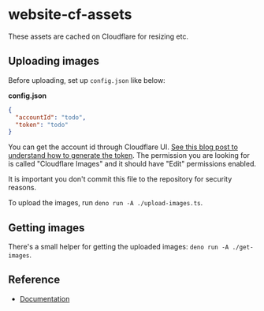 # website-cf-assets

These assets are cached on Cloudflare for resizing etc.

## Uploading images

Before uploading, set up `config.json` like below:

**config.json**

```json
{
  "accountId": "todo",
  "token": "todo"
}
```

You can get the account id through Cloudflare UI. [See this blog post to understand how to generate the token](https://www.better.dev/cloudflare-images). The permission you are looking for is called "Cloudflare Images" and it should have "Edit" permissions enabled.

It is important you don't commit this file to the repository for security reasons.

To upload the images, run `deno run -A ./upload-images.ts`.

## Getting images

There's a small helper for getting the uploaded images: `deno run -A ./get-images`.

## Reference

* [Documentation](https://developers.cloudflare.com/images/)
